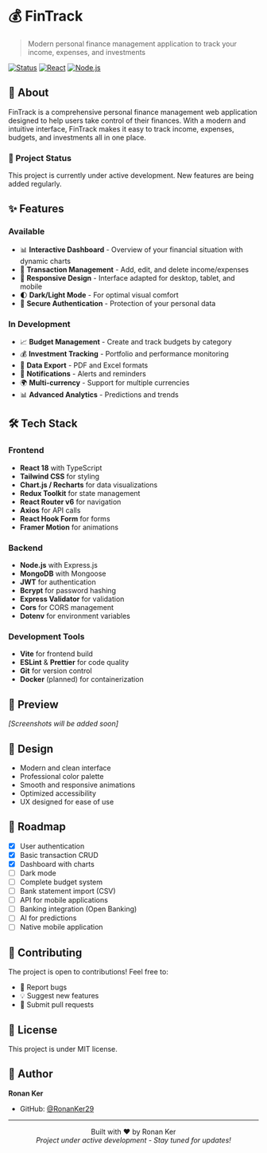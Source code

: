 # 💰 FinTrack

> Modern personal finance management application to track your income, expenses, and investments

[![Status](https://img.shields.io/badge/Status-In%20Development-yellow)](https://github.com/RonanKer29/fintrack)
[![React](https://img.shields.io/badge/React-18.x-blue.svg)](https://reactjs.org/)
[![Node.js](https://img.shields.io/badge/Node.js-Latest-green.svg)](https://nodejs.org/)

## 🎯 About

FinTrack is a comprehensive personal finance management web application designed to help users take control of their finances. With a modern and intuitive interface, FinTrack makes it easy to track income, expenses, budgets, and investments all in one place.

### 🚧 Project Status

This project is currently under active development. New features are being added regularly.

## ✨ Features

### Available
- 📊 **Interactive Dashboard** - Overview of your financial situation with dynamic charts
- 💸 **Transaction Management** - Add, edit, and delete income/expenses
- 📱 **Responsive Design** - Interface adapted for desktop, tablet, and mobile
- 🌓 **Dark/Light Mode** - For optimal visual comfort
- 🔐 **Secure Authentication** - Protection of your personal data

### In Development
- 📈 **Budget Management** - Create and track budgets by category
- 💰 **Investment Tracking** - Portfolio and performance monitoring
- 📄 **Data Export** - PDF and Excel formats
- 🔔 **Notifications** - Alerts and reminders
- 🌍 **Multi-currency** - Support for multiple currencies
- 📊 **Advanced Analytics** - Predictions and trends

## 🛠 Tech Stack

### Frontend
- **React 18** with TypeScript
- **Tailwind CSS** for styling
- **Chart.js / Recharts** for data visualizations
- **Redux Toolkit** for state management
- **React Router v6** for navigation
- **Axios** for API calls
- **React Hook Form** for forms
- **Framer Motion** for animations

### Backend
- **Node.js** with Express.js
- **MongoDB** with Mongoose
- **JWT** for authentication
- **Bcrypt** for password hashing
- **Express Validator** for validation
- **Cors** for CORS management
- **Dotenv** for environment variables

### Development Tools
- **Vite** for frontend build
- **ESLint** & **Prettier** for code quality
- **Git** for version control
- **Docker** (planned) for containerization

## 📸 Preview

<!-- Screenshots coming soon -->
*[Screenshots will be added soon]*

## 🎨 Design

- Modern and clean interface
- Professional color palette
- Smooth and responsive animations
- Optimized accessibility
- UX designed for ease of use

## 🚀 Roadmap

- [x] User authentication
- [x] Basic transaction CRUD
- [x] Dashboard with charts
- [ ] Dark mode
- [ ] Complete budget system
- [ ] Bank statement import (CSV)
- [ ] API for mobile applications
- [ ] Banking integration (Open Banking)
- [ ] AI for predictions
- [ ] Native mobile application

## 🤝 Contributing

The project is open to contributions! Feel free to:
- 🐛 Report bugs
- 💡 Suggest new features
- 🔧 Submit pull requests

## 📄 License

This project is under MIT license.

## 👤 Author

**Ronan Ker**
- GitHub: [@RonanKer29](https://github.com/RonanKer29)

---

<p align="center">
  Built with ❤️ by Ronan Ker<br>
  <em>Project under active development - Stay tuned for updates!</em>
</p>
